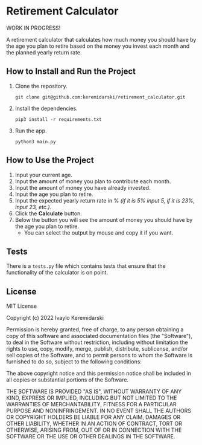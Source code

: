 

# Retirement Calculator

WORK IN PROGRESS!

A retirement calculator that calculates how much money you should have by the age you plan to retire based on the money you invest each month and the planned yearly return rate.

## How to Install and Run the Project

1. Clone the repository.
	
	`git clone git@github.com:keremidarski/retirement_calculator.git`

2. Install the dependencies.
	
	`pip3 install -r requirements.txt`

3. Run the app.
	
	`python3 main.py`

## How to Use the Project

1. Input your current age.
2. Input the amount of money you plan to contribute each month.
3. Input the amount of money you have already invested.
4. Input the age you plan to retire.
5. Input the expected yearly return rate in % *(if it is 5% input 5, if it is 23%, input 23, etc.)*.
6. Click the **Calculate** button.
7. Below the button you will see the amount of money you should have by the age you plan to retire.
	- You can select the output by mouse and copy it if you want.

## Tests

There is a `tests.py` file which contains tests that ensure that the functionality of the calculator is on point.

## License

MIT License

Copyright (c) 2022 Ivaylo Keremidarski

Permission is hereby granted, free of charge, to any person obtaining a copy
of this software and associated documentation files (the "Software"), to deal
in the Software without restriction, including without limitation the rights
to use, copy, modify, merge, publish, distribute, sublicense, and/or sell
copies of the Software, and to permit persons to whom the Software is
furnished to do so, subject to the following conditions:

The above copyright notice and this permission notice shall be included in all
copies or substantial portions of the Software.

THE SOFTWARE IS PROVIDED "AS IS", WITHOUT WARRANTY OF ANY KIND, EXPRESS OR
IMPLIED, INCLUDING BUT NOT LIMITED TO THE WARRANTIES OF MERCHANTABILITY,
FITNESS FOR A PARTICULAR PURPOSE AND NONINFRINGEMENT. IN NO EVENT SHALL THE AUTHORS OR COPYRIGHT HOLDERS BE LIABLE FOR ANY CLAIM, DAMAGES OR OTHER LIABILITY, WHETHER IN AN ACTION OF CONTRACT, TORT OR OTHERWISE, ARISING FROM, OUT OF OR IN CONNECTION WITH THE SOFTWARE OR THE USE OR OTHER DEALINGS IN THE SOFTWARE.


